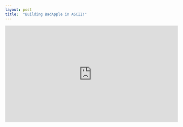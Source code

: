 ```yaml
---
layout: post
title:  "Building BadApple in ASCII!"
---
```

<!-- [![Bad-Apple using Python and OpenCV](https://img.youtube.com/vi/YOUTUBE_VIDEO_ID_HERE/0.jpg)](https://www.youtube.com/watch?v=YOUTUBE_VIDEO_ID_HERE) -->
<iframe width="560" height="315" src="https://www.youtube.com/embed/1jPLYKrCXh8?si=bx1hhapVGTUYLjml" title="YouTube video player" frameborder="0" allow="accelerometer; autoplay; clipboard-write; encrypted-media; gyroscope; picture-in-picture; web-share" referrerpolicy="strict-origin-when-cross-origin" allowfullscreen></iframe>